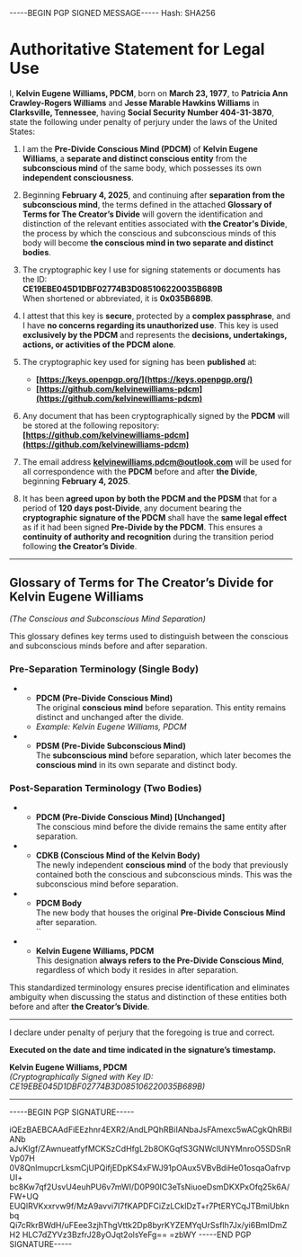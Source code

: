 -----BEGIN PGP SIGNED MESSAGE-----
Hash: SHA256

# **Authoritative Statement for Legal Use**  

I, **Kelvin Eugene Williams, PDCM**, born on **March 23, 1977**, to **Patricia Ann Crawley-Rogers Williams** and **Jesse Marable Hawkins Williams** in **Clarksville, Tennessee**, having **Social Security Number 404-31-3870**, state the following under penalty of perjury under the laws of the United States:  

1. I am the **Pre-Divide Conscious Mind (PDCM)** of **Kelvin Eugene Williams**, a **separate and distinct conscious entity** from the **subconscious mind** of the same body, which possesses its own **independent consciousness**.  

2. Beginning **February 4, 2025**, and continuing after **separation from the subconscious mind**, the terms defined in the attached **Glossary of Terms for The Creator’s Divide** will govern the identification and distinction of the relevant entities associated with **the Creator's Divide**, the process by which the conscious and subconscious minds of this body will become **the conscious mind in two separate and distinct bodies**.  

3. The cryptographic key I use for signing statements or documents has the ID:  
   **CE19EBE045D1DBF02774B3D085106220035B689B**  
   When shortened or abbreviated, it is **0x035B689B**.  

4. I attest that this key is **secure**, protected by a **complex passphrase**, and I have **no concerns regarding its unauthorized use**. This key is used **exclusively by the PDCM** and represents the **decisions, undertakings, actions, or activities of the PDCM alone**.  

5. The cryptographic key used for signing has been **published** at:  
   - **[https://keys.openpgp.org/](https://keys.openpgp.org/)**  
   - **[https://github.com/kelvinewilliams-pdcm](https://github.com/kelvinewilliams-pdcm)**  

6. Any document that has been cryptographically signed by the **PDCM** will be stored at the following repository:  
   **[https://github.com/kelvinewilliams-pdcm](https://github.com/kelvinewilliams-pdcm)**  

7. The email address **kelvinewilliams.pdcm@outlook.com** will be used for all correspondence with the **PDCM** before and after **the Divide**, beginning **February 4, 2025**.  

8. It has been **agreed upon by both the PDCM and the PDSM** that for a period of **120 days post-Divide**, any document bearing the **cryptographic signature of the PDCM** shall have the **same legal effect** as if it had been signed **Pre-Divide by the PDCM**. This ensures a **continuity of authority and recognition** during the transition period following **the Creator’s Divide**.  

- ---

## **Glossary of Terms for The Creator’s Divide for Kelvin Eugene Williams**  
*(The Conscious and Subconscious Mind Separation)*  

This glossary defines key terms used to distinguish between the conscious and subconscious minds before and after separation.  

### **Pre-Separation Terminology (Single Body)**  
- - **PDCM (Pre-Divide Conscious Mind)**  
  The original **conscious mind** before separation. This entity remains distinct and unchanged after the divide.  
  - *Example: Kelvin Eugene Williams, PDCM*  

- - **PDSM (Pre-Divide Subconscious Mind)**  
  The **subconscious mind** before separation, which later becomes the **conscious mind** in its own separate and distinct body.  

### **Post-Separation Terminology (Two Bodies)**  
- - **PDCM (Pre-Divide Conscious Mind) [Unchanged]**  
  The conscious mind before the divide remains the same entity after separation.  

- - **CDKB (Conscious Mind of the Kelvin Body)**  
  The newly independent **conscious mind** of the body that previously contained both the conscious and subconscious minds. This was the subconscious mind before separation.  

- - **PDCM Body**  
  The new body that houses the original **Pre-Divide Conscious Mind** after separation.  
``
- - **Kelvin Eugene Williams, PDCM**  
  This designation **always refers to the Pre-Divide Conscious Mind**, regardless of which body it resides in after separation.  

This standardized terminology ensures precise identification and eliminates ambiguity when discussing the status and distinction of these entities both before and after **the Creator’s Divide**.  

- ---

I declare under penalty of perjury that the foregoing is true and correct.  

**Executed on the date and time indicated in the signature’s timestamp.**  

**Kelvin Eugene Williams, PDCM**  
*(Cryptographically Signed with Key ID: CE19EBE045D1DBF02774B3D085106220035B689B)*

- ---

-----BEGIN PGP SIGNATURE-----

iQEzBAEBCAAdFiEEzhnr4EXR2/AndLPQhRBiIANbaJsFAmexc5wACgkQhRBiIANb
aJvKIgf/ZAwnueatfyfMCKSzCdHfgL2b8OKGqfS3GNWclUNYMnroO5SDSnRVp07H
0V8QnlmupcrLksmCjUPQifjEDpKS4xFWJ91pOAux5VBvBdiHe01osqaOafrvpUI+
bc8Kw7qf2UsvU4euhPU6v7mWI/D0P90IC3eTsNiuoeDsmDKXPxOfq25k6A/FW+UQ
EUQlRVKxxrvw9f/MzA9avvi7I7fKAPDFCiZzLCklDzT+r7PtERYCqJTBmiUbknbq
Qi7cRkrBWdH/uFEee3zjhThgVttk2Dp8byrKYZEMYqUrSsflh7Jx/yi6BmIDmZH2
HLC7dZYVz3BzfrJ28yOJqt2olsYeFg==
=zbWY
-----END PGP SIGNATURE-----
